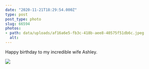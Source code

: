 ```yaml
---
date: "2020-11-21T18:29:54.000Z"
type: post 
post_type: photo
slug: 66594
photos: 
- path: data/uploads/af16a6e5-fb3c-418b-aee8-40575f51db6c.jpeg
  alt: 
---
```

Happy birthday to my incredible wife Ashley. 


![](https://brandontreb.com/data/uploads/af16a6e5-fb3c-418b-aee8-40575f51db6c.jpeg)
